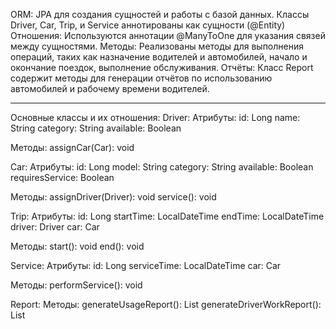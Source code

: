 ORM: JPA для создания сущностей и работы с базой данных. Классы Driver, Car, Trip, и Service аннотированы как сущности (@Entity)
Отношения: Используются аннотации @ManyToOne для указания связей между сущностями.
Методы: Реализованы методы для выполнения операций, таких как назначение водителей и автомобилей, начало и окончание поездок, выполнение обслуживания.
Отчёты: Класс Report содержит методы для генерации отчётов по использованию автомобилей и рабочему времени водителей.

------------------------------------------------------------------------------------------------------------------------
Основные классы и их отношения:
Driver: 
  Атрибуты:
  id: Long
  name: String
  category: String
  available: Boolean

  Методы:
  assignCar(Car): void

Car:
  Атрибуты:
  id: Long
  model: String
  category: String
  available: Boolean
  requiresService: Boolean
  
  Методы:
  assignDriver(Driver): void
  service(): void

Trip:
  Атрибуты:
  id: Long
  startTime: LocalDateTime
  endTime: LocalDateTime
  driver: Driver
  car: Car
  
  Методы:
  start(): void
  end(): void

Service:
  Атрибуты:
  id: Long
  serviceTime: LocalDateTime
  car: Car
  
  Методы:
  performService(): void

Report:
  Методы:
  generateUsageReport(): List<Trip>
  generateDriverWorkReport(): List<Driver>
